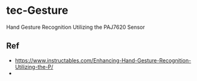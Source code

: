 # tec-Gesture
Hand Gesture Recognition Utilizing the PAJ7620 Sensor




## Ref
- https://www.instructables.com/Enhancing-Hand-Gesture-Recognition-Utilizing-the-P/
- 
